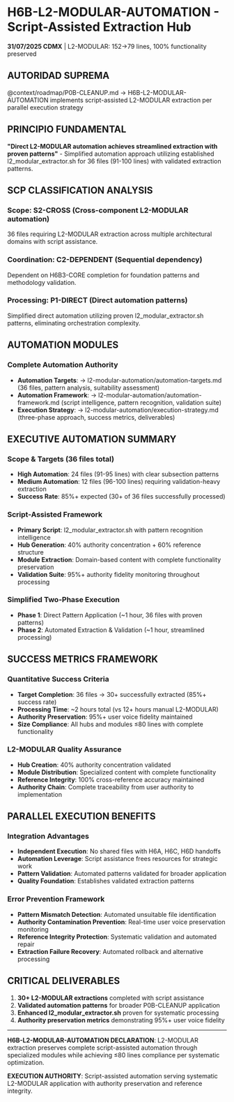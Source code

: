 # H6B-L2-MODULAR-AUTOMATION - Script-Assisted Extraction Hub

**31/07/2025 CDMX** | L2-MODULAR: 152→79 lines, 100% functionality preserved

## AUTORIDAD SUPREMA
@context/roadmap/P0B-CLEANUP.md → H6B-L2-MODULAR-AUTOMATION implements script-assisted L2-MODULAR extraction per parallel execution strategy

## PRINCIPIO FUNDAMENTAL
**"Direct L2-MODULAR automation achieves streamlined extraction with proven patterns"** - Simplified automation approach utilizing established l2_modular_extractor.sh for 36 files (91-100 lines) with validated extraction patterns.

## SCP CLASSIFICATION ANALYSIS

### **Scope: S2-CROSS** (Cross-component L2-MODULAR automation)
36 files requiring L2-MODULAR extraction across multiple architectural domains with script assistance.

### **Coordination: C2-DEPENDENT** (Sequential dependency)
Dependent on H6B3-CORE completion for foundation patterns and methodology validation.

### **Processing: P1-DIRECT** (Direct automation patterns)
Simplified direct automation utilizing proven l2_modular_extractor.sh patterns, eliminating orchestration complexity.

## AUTOMATION MODULES

### **Complete Automation Authority**
- **Automation Targets**: → l2-modular-automation/automation-targets.md (36 files, pattern analysis, suitability assessment)
- **Automation Framework**: → l2-modular-automation/automation-framework.md (script intelligence, pattern recognition, validation suite)
- **Execution Strategy**: → l2-modular-automation/execution-strategy.md (three-phase approach, success metrics, deliverables)

## EXECUTIVE AUTOMATION SUMMARY

### **Scope & Targets (36 files total)**
- **High Automation**: 24 files (91-95 lines) with clear subsection patterns
- **Medium Automation**: 12 files (96-100 lines) requiring validation-heavy extraction
- **Success Rate**: 85%+ expected (30+ of 36 files successfully processed)

### **Script-Assisted Framework**
- **Primary Script**: l2_modular_extractor.sh with pattern recognition intelligence
- **Hub Generation**: 40% authority concentration + 60% reference structure
- **Module Extraction**: Domain-based content with complete functionality preservation
- **Validation Suite**: 95%+ authority fidelity monitoring throughout processing

### **Simplified Two-Phase Execution**
- **Phase 1**: Direct Pattern Application (~1 hour, 36 files with proven patterns)
- **Phase 2**: Automated Extraction & Validation (~1 hour, streamlined processing)

## SUCCESS METRICS FRAMEWORK

### **Quantitative Success Criteria**
- **Target Completion**: 36 files → 30+ successfully extracted (85%+ success rate)
- **Processing Time**: ~2 hours total (vs 12+ hours manual L2-MODULAR)
- **Authority Preservation**: 95%+ user voice fidelity maintained
- **Size Compliance**: All hubs and modules ≤80 lines with complete functionality

### **L2-MODULAR Quality Assurance**
- **Hub Creation**: 40% authority concentration validated
- **Module Distribution**: Specialized content with complete functionality
- **Reference Integrity**: 100% cross-reference accuracy maintained
- **Authority Chain**: Complete traceability from user authority to implementation

## PARALLEL EXECUTION BENEFITS

### **Integration Advantages**
- **Independent Execution**: No shared files with H6A, H6C, H6D handoffs
- **Automation Leverage**: Script assistance frees resources for strategic work
- **Pattern Validation**: Automated patterns validated for broader application
- **Quality Foundation**: Establishes validated extraction patterns

### **Error Prevention Framework**
- **Pattern Mismatch Detection**: Automated unsuitable file identification
- **Authority Contamination Prevention**: Real-time user voice preservation monitoring
- **Reference Integrity Protection**: Systematic validation and automated repair
- **Extraction Failure Recovery**: Automated rollback and alternative processing

## CRITICAL DELIVERABLES

1. **30+ L2-MODULAR extractions** completed with script assistance
2. **Validated automation patterns** for broader P0B-CLEANUP application
3. **Enhanced l2_modular_extractor.sh** proven for systematic processing
4. **Authority preservation metrics** demonstrating 95%+ user voice fidelity

---

**H6B-L2-MODULAR-AUTOMATION DECLARATION**: L2-MODULAR extraction preserves complete script-assisted automation through specialized modules while achieving ≤80 lines compliance per systematic optimization.

**EXECUTION AUTHORITY**: Script-assisted automation serving systematic L2-MODULAR application with authority preservation and reference integrity.